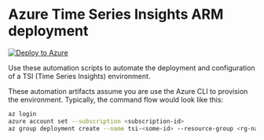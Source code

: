 # Azure Time Series Insights ARM deployment

[![Deploy to Azure](https://azuredeploy.net/deploybutton.svg)](https://azuredeploy.net/?repository=https://github.com/Azure/azure-quickstart-templates/tree/luisdel/tsi)

Use these automation scripts to automate the deployment and configuration of a TSI (Time Series Insights) environment.

These automation artifacts assume you are use the Azure CLI to provision the environment. Typically, the command flow would look like this:

``` bash
az login
azure account set --subscription <subscription-id>
az group deployment create --name tsi-<some-id> --resource-group <rg-name> --template-file azuredeploy.json --parameters azuredeploy.parameters.json
```
